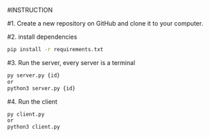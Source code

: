 #INSTRUCTION

#1. Create a new repository on GitHub and clone it to your computer.

#2. install dependencies
```bash
pip install -r requirements.txt
```

#3. Run the server, every server is a terminal
```bash
py server.py {id}
or
python3 server.py {id}
```

#4. Run the client
```bash
py client.py
or
python3 client.py
```

